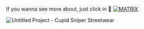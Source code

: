 
If you wanna see more about, just click in 🫰
[![MATRIX](https://img.shields.io/badge/matrix-000000?style=for-the-badge&logo=Matrix&logoColor=white)](https://v0-agenda-topaz.vercel.app/)


![Untitled Project - Cupid Sniper Streetwear](https://github.com/user-attachments/assets/a51bcfad-d1df-425d-a9b0-e6001fbd4b7b)
